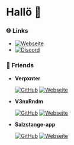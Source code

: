 # Hallö 👋

### 🌐 Links
- [![Webseite](https://img.shields.io/badge/-Website-000?style=flat-square&logo=globe&logoColor=white)](http://links.leonk.me)
- [![Discord](https://img.shields.io/badge/-Discord-7289DA?style=flat-square&logo=discord&logoColor=white)](https://discord.com/users/571008604669476864/) 

### 🦍 Friends

- **Verpxnter**

  [![GitHub](https://img.shields.io/badge/-GitHub-181717?style=flat-square&logo=GitHub&logoColor=white)](https://github.com/Verpxnter)
  [![Webseite](https://img.shields.io/badge/-Website-000?style=flat-square&logo=globe&logoColor=white)](https://jadenk.de) 
  
  
- **V3nxRndm**

  [![GitHub](https://img.shields.io/badge/-GitHub-181717?style=flat-square&logo=GitHub&logoColor=white)](https://github.com/V3nxRndm) 
  [![Webseite](https://img.shields.io/badge/-Website-000?style=flat-square&logo=globe&logoColor=white)](http://leopold-weise.tech)
  

- **Salzstange-app**

  [![GitHub](https://img.shields.io/badge/-GitHub-181717?style=flat-square&logo=GitHub&logoColor=white)](https://github.com/Salzstange-app)
  [![Webseite](https://img.shields.io/badge/-Website-000?style=flat-square&logo=globe&logoColor=white)](http://salzstange-app.github.io/website/)
